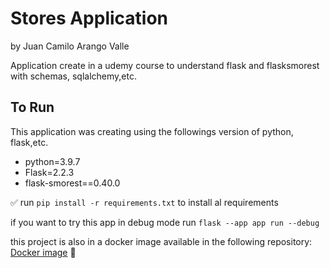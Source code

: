# Stores Application 
by Juan Camilo Arango Valle

Application create in a udemy course to understand flask and flasksmorest with schemas, sqlalchemy,etc. 

## To Run
This application was creating using the followings version of python, flask,etc.
* python=3.9.7
* Flask=2.2.3
* flask-smorest==0.40.0

:white_check_mark: run ```pip install -r requirements.txt``` to install al requirements 

if you want to try this app in debug mode run 
 ```flask --app app run --debug```

 this project is also in a docker image available in the following repository:
 [Docker image](https://hub.docker.com/repository/docker/jmilo67/flask-course/general) :whale:
